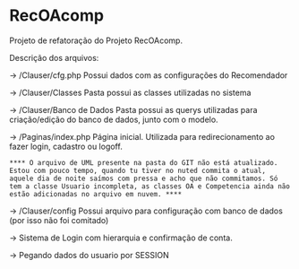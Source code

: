 RecOAcomp
=======
Projeto de refatoração do Projeto RecOAcomp.

Descrição dos arquivos:

-> /Clauser/cfg.php
    Possui dados com as configurações do Recomendador

-> /Clauser/Classes
    Pasta possui as classes utilizadas no sistema

-> /Clauser/Banco de Dados
    Pasta possui as querys utilizadas para criação/edição do banco de dados, junto com o modelo.

-> /Paginas/index.php
    Página inicial. Utilizada para redirecionamento ao fazer login, cadastro ou logoff.


    **** O arquivo de UML presente na pasta do GIT não está atualizado. Estou com pouco tempo, quando tu tiver no nuted commita o atual,
    aquele dia de noite saímos com pressa e acho que não commitamos. Só tem a classe Usuario incompleta, as classes OA e Competencia ainda não
    estão adicionadas no arquivo em nuvem. ****


-> /Clauser/config
    Possui arquivo para configuração com banco de dados (por isso não foi comitado)

-> Sistema de Login com hierarquia e confirmação de conta.

-> Pegando dados do usuario por SESSION
